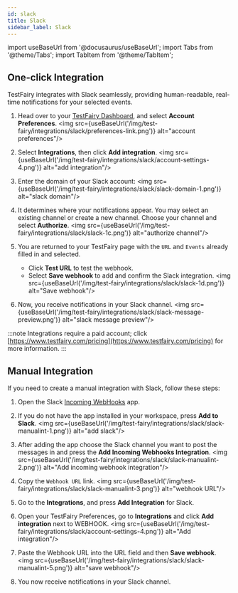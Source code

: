 ```yaml
---
id: slack
title: Slack
sidebar_label: Slack
---
```


import useBaseUrl from '@docusaurus/useBaseUrl';
import Tabs from '@theme/Tabs';
import TabItem from '@theme/TabItem';

## One-click Integration

TestFairy integrates with Slack seamlessly, providing human-readable, real-time notifications for your selected events.

1. Head over to your [TestFairy Dashboard](https://app.testfairy.com), and select **Account Preferences**.
   <img src={useBaseUrl('/img/test-fairy/integrations/slack/preferences-link.png')} alt="account preferences"/>

1. Select **Integrations**, then click **Add integration**.
   <img src={useBaseUrl('/img/test-fairy/integrations/slack/account-settings-4.png')} alt="add integration"/>

1. Enter the domain of your Slack account:
   <img src={useBaseUrl('/img/test-fairy/integrations/slack/slack-domain-1.png')} alt="slack domain"/>

1. It determines where your notifications appear. You may select an existing channel or create a new channel. Choose your channel and select **Authorize**.
   <img src={useBaseUrl('/img/test-fairy/integrations/slack/slack-1c.png')} alt="authorize channel"/>

1. You are returned to your TestFairy page with the `URL` and `Events` already filled in and selected.

   - Click **Test URL** to test the webhook.
   - Select **Save webhook** to add and confirm the Slack integration.
     <img src={useBaseUrl('/img/test-fairy/integrations/slack/slack-1d.png')} alt="Save webhook"/>

1. Now, you receive notifications in your Slack channel.
   <img src={useBaseUrl('/img/test-fairy/integrations/slack/slack-message-preview.png')} alt="slack message preview"/>

:::note
Integrations require a paid account; click [https://www.testfairy.com/pricing](https://www.testfairy.com/pricing) for more information.
:::

## Manual Integration

If you need to create a manual integration with Slack, follow these steps:

1. Open the Slack [Incoming WebHooks](https://slack.com/apps/A0F7XDUAZ-incoming-webhooks) app.

1. If you do not have the app installed in your workspace, press **Add to Slack**.
   <img src={useBaseUrl('/img/test-fairy/integrations/slack/slack-manualint-1.png')} alt="add slack"/>

1. After adding the app choose the Slack channel you want to post the messages in and press the **Add Incoming Webhooks Integration**.
   <img src={useBaseUrl('/img/test-fairy/integrations/slack/slack-manualint-2.png')} alt="Add incoming webhook integration"/>

1. Copy the `Webhook URL` link.
   <img src={useBaseUrl('/img/test-fairy/integrations/slack/slack-manualint-3.png')} alt="webhook URL"/>

1. Go to the **Integrations**, and press **Add Integration** for Slack.

1. Open your TestFairy Preferences, go to **Integrations** and click **Add integration** next to WEBHOOK.
   <img src={useBaseUrl('/img/test-fairy/integrations/slack/account-settings-4.png')} alt="Add integration"/>

1. Paste the Webhook URL into the URL field and then **Save webhook**.
   <img src={useBaseUrl('/img/test-fairy/integrations/slack/slack-manualint-5.png')} alt="save webhook"/>

1. You now receive notifications in your Slack channel.
